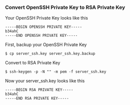 ### Convert OpenSSH Private Key to RSA Private Key

Your OpenSSH Private Key looks like this
```
-----BEGIN OPENSSH PRIVATE KEY-----
b34ahC
-----END OPENSSH PRIVATE KEY-----
```

First, backup your OpenSSH Private Key
```shell
$ cp server_ssh.key server_ssh.key.backup
```

Convert to RSA Private Key
```shell
$ ssh-keygen -p -N "" -m pem -f server_ssh.key
```

Now your server_ssh.key looks like this
```
-----BEGIN RSA PRIVATE KEY-----
b34ahC
-----END RSA PRIVATE KEY-----
```
